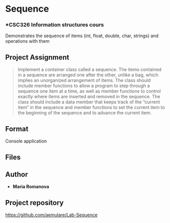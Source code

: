 # Sequence
### *CSC326 Information structures cours
Demonstrates the sequence of items (int, float, double, char, strings) and operations with them

## Project Assignment

> Implement a container class called a sequence. The items contained in a sequence are arranged one after the other, unlike a bag, which implies an unorganized arrangement of items. 
> The class should include member functions to allow a program to step through a sequence 
> one item at a time, as well as member functions to control exactly where items are inserted 
> and removed in the sequence. 
> The class should include a data member that keeps track of the “current item” in the sequence
> and member functions to set the current item to the beginning of the sequence 
> and to advance the current item.


## Format

Console application

## Files


## Author

* **Maria Romanova**

## Project repository

https://github.com/aemulare/Lab-Sequence
